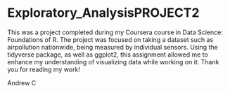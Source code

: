 # Exploratory_AnalysisPROJECT2

This was a project completed during my Coursera course in Data Science: Foundations of R. The project was focused on taking a dataset such as airpollution nationwide,
being measured by individual sensors. Using the tidyverse package, as well as ggplot2, this assignment allowed me to enhance my understanding of visualizing data while
working on it. Thank you for reading my work!

Andrew C
